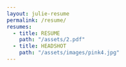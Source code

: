 ```yaml
---
layout: julie-resume
permalink: /resume/
resumes:
  - title: RESUME
    path: "/assets/2.pdf"
  - title: HEADSHOT
    path: "/assets/images/pink4.jpg"
---
```

